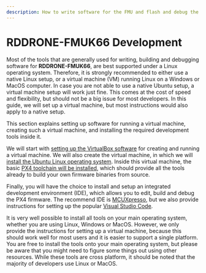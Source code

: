 ```yaml
---
description: How to write software for the FMU and flash and debug the FMU.
---
```


# RDDRONE-FMUK66 Development

Most of the tools that are generally used for writing, building and debugging software for **RDDRONE-FMUK66**, are best supported under a Linux operating system. Therefore, it is strongly recommended to either use a native Linux setup, or a virtual machine (VM) running Linux on a Windows or MacOS computer. In case you are not able to use a native Ubuntu setup, a virtual machine setup will work just fine. This comes at the cost of speed and flexibility, but should not be a big issue for most developers. In this guide, we will set up a virtual machine, but most instructions would also apply to a native setup.

This section explains setting up software for running a virtual machine, creating such a virtual machine, and installing the required development tools inside it.

We will start with [setting up the VirtualBox software](https://nxp.gitbook.io/nxp-cup/developer-guide/development-tools/rddrone-fmuk66-development/virtual-machine) for creating and running a virtual machine. We will also create the virtual machine, in which we will [install the Ubuntu Linux operating system](https://nxp.gitbook.io/nxp-cup/developer-guide/development-tools/rddrone-fmuk66-development/installing-ubuntu). Inside this virtual machine, the basic [PX4 toolchain will be installed](https://nxp.gitbook.io/nxp-cup/developer-guide/development-tools/rddrone-fmuk66-development/px4-toolchain), which should provide all the tools already to build your own firmware binaries from source.

Finally, you will have the choice to install and setup an integrated development environment (IDE), which allows you to edit, build and debug the PX4 firmware. The recommend IDE is [MCUXpresso](https://nxp.gitbook.io/nxp-cup/developer-guide/development-tools/rddrone-fmuk66-development/setting-up-mcuxpresso), but we also provide instructions for setting up the popular [Visual Studio Code](https://nxp.gitbook.io/nxp-cup/developer-guide/development-tools/rddrone-fmuk66-development/setting-up-visual-studio-code).

It is very well possible to install all tools on your main operating system, whether you are using Linux, Windows or MacOS. However, we only provide the instructions for setting up a virtual machine, because this should work well for most users and it is easier to support a single platform. You are free to install the tools onto your main operating system, but please be aware that you might need to figure some things out  using other resources. While these tools are cross platform, it should be noted that the majority of developers use Linux or MacOS.&#x20;

